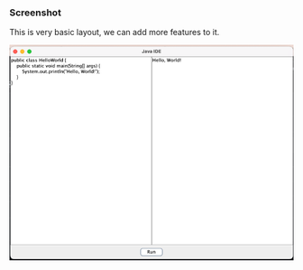 ### Screenshot ###

This is very basic layout, we can add more features to it.



![img.png](img.png)
